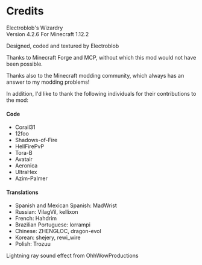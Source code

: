 # Credits

Electroblob's Wizardry  
Version 4.2.6
For Minecraft 1.12.2

Designed, coded and textured by Electroblob

Thanks to Minecraft Forge and MCP, without which this mod would not have been possible.

Thanks also to the Minecraft modding community, which always has an answer to my modding problems!

In addition, I'd like to thank the following individuals for their contributions to the mod:

#### Code

- Corail31
- 12foo
- Shadows-of-Fire
- HellFirePvP
- Tora-B
- Avatair
- Aeronica
- UltraHex
- Azim-Palmer

#### Translations

- Spanish and Mexican Spanish: MadWrist 
- Russian: VilagVil, kellixon 
- French: Hahdrim 
- Brazilian Portuguese: lorrampi 
- Chinese: ZHENGLOC, dragon-evol 
- Korean: shejery, rewi_wire 
- Polish: Trozuu

Lightning ray sound effect from OhhWowProductions
